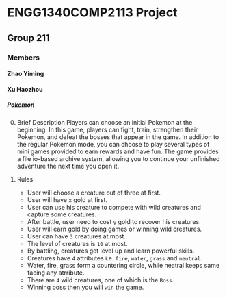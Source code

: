 # ENGG1340COMP2113 Project

## Group 211

### Members
#### Zhao Yiming
#### Xu   Haozhou

##### Pokemon
0. Brief Description
   Players can choose an initial Pokemon at the beginning. In this game, players can fight, train, strengthen their Pokemon, and defeat the bosses that appear in the game. In addition to the regular Pokémon mode, you can choose to play several types of mini games provided to earn rewards and have fun.
   The game provides a file io-based archive system, allowing you to continue your unfinished adventure the next time you open it.

1. Rules
   - User will choose a creature out of three at first.
   - User will have `x` gold at first.
   - User can use his creature to compete with wild creatures and capture some creatures.
   - After battle, user need to cost `y` gold to recover his creatures.
   - User will earn gold by doing games or winning wild creatures.
   - User can have `3` creatures at most.
   - The level of creatures is `10` at most.
   - By battling, creatures get level up and learn powerful skills.
   - Creatures have `4` attributes i.e. `fire`, `water`, `grass` and `neutral`.
   - Water, fire, grass form a countering circle, while neatral keeps same facing any atrribute.
   - There are `4` wild creatures, one of which is the `Boss`.
   - Winning boss then you will `win` the game.
